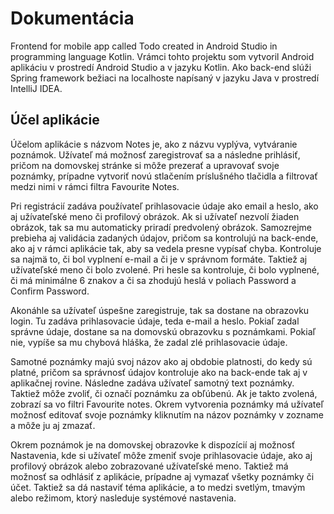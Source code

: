 # Dokumentácia
Frontend for mobile app called Todo created in Android Studio in programming language Kotlin.
Vrámci tohto projektu som vytvoril Android aplikáciu v prostredí Android Studio a v jazyku Kotlin. Ako back-end slúži Spring framework bežiaci na localhoste napísaný v jazyku Java v prostredí IntelliJ IDEA. 
## Účel aplikácie
Účelom aplikácie s názvom Notes je, ako z názvu vyplýva, vytváranie poznámok. Užívateľ má možnosť zaregistrovať sa a následne prihlásiť, pričom na domovskej stránke si môže prezerať a upravovať svoje poznámky, prípadne vytvoriť novú stlačením príslušného tlačidla a filtrovať medzi nimi v rámci filtra Favourite Notes. 

Pri registrácií zadáva používateľ prihlasovacie údaje ako email a heslo, ako aj užívateľské meno či profilový obrázok. Ak si užívateľ nezvolí žiaden obrázok, tak sa mu automaticky priradí predvolený obrázok. Samozrejme prebieha aj validácia zadaných údajov, pričom sa kontrolujú na back-ende, ako aj v rámci aplikácie tak, aby sa vedela presne vypísať chyba. Kontroluje sa najmä to, či bol vyplnení e-mail a či je v správnom formáte. Taktiež aj užívateľské meno či bolo zvolené. Pri hesle sa kontroluje, či bolo vyplnené, či má minimálne 6 znakov a či sa zhodujú heslá v poliach Password a Confirm Password. 

Akonáhle sa užívateľ úspešne zaregistruje, tak sa dostane na obrazovku login. Tu zadáva prihlasovacie údaje, teda e-mail a heslo. Pokiaľ zadal správne údaje, dostane sa na domovskú obrazovku s poznámkami. Pokiaľ nie, vypíše sa mu chybová hláška, že zadal zlé prihlasovacie údaje. 

Samotné poznámky majú svoj názov ako aj obdobie platnosti, do kedy sú platné, pričom sa správnosť údajov kontroluje ako na back-ende tak aj v aplikačnej rovine. Následne zadáva užívateľ samotný text poznámky. Taktiež môže zvoliť, či označí poznámku za obľúbenú. Ak je takto zvolená, zobrazí sa vo filtri Favourite notes. Okrem vytvorenia poznámky má užívateľ možnosť editovať svoje poznámky kliknutím na názov poznámky v zozname a môže ju aj zmazať. 

Okrem poznámok je na domovskej obrazovke k dispozícií aj možnosť Nastavenia, kde si užívateľ môže zmeniť svoje prihlasovacie údaje, ako aj profilový obrázok alebo zobrazované užívateľské meno. Taktiež má možnosť sa odhlásiť z aplikácie, prípadne aj vymazať všetky poznámky či účet.  Taktiež sa dá nastaviť téma aplikácie, a to medzi svetlým, tmavým alebo režimom, ktorý nasleduje systémové nastavenia.
<!--stackedit_data:
eyJoaXN0b3J5IjpbLTYyNjYxMjY0OSwtMTU1MzcxMzM0M119
-->
